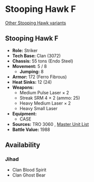 # Stooping Hawk F 

[Other Stooping Hawk variants](../stooping_hawk.md) 

## Stooping Hawk F 

- **Role:** Striker 
- **Tech Base:** Clan (3072) 
- **Chassis:** 55 tons (Endo Steel) 
- **Movement:** 5 / 8 
  - **Jumping:** 8 
- **Armor:** 172 (Ferro Fibrous) 
- **Heat Sinks:** 12 (24) 
- **Weapons:** 
  - Medium Pulse Laser × 2 
  - Streak SRM 4 × 2 (ammo: 25) 
  - Heavy Medium Laser × 2 
  - Heavy Small Laser 
- **Equipment:** 
  - CASE 
- **Sources:** TRO 3060 , [Master Unit List](http://masterunitlist.info/Unit/Details/3081/stooping-hawk-f) 
- **Battle Value:** 1988 

## Availability 

### Jihad 

- Clan Blood Spirit 
- Clan Ghost Bear 

